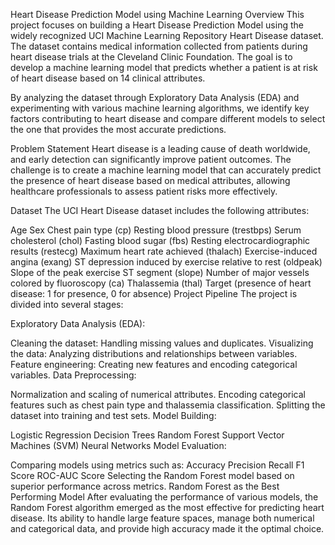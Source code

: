 Heart Disease Prediction Model using Machine Learning
Overview
This project focuses on building a Heart Disease Prediction Model using the widely recognized UCI Machine Learning Repository Heart Disease dataset. The dataset contains medical information collected from patients during heart disease trials at the Cleveland Clinic Foundation. The goal is to develop a machine learning model that predicts whether a patient is at risk of heart disease based on 14 clinical attributes.

By analyzing the dataset through Exploratory Data Analysis (EDA) and experimenting with various machine learning algorithms, we identify key factors contributing to heart disease and compare different models to select the one that provides the most accurate predictions.

Problem Statement
Heart disease is a leading cause of death worldwide, and early detection can significantly improve patient outcomes. The challenge is to create a machine learning model that can accurately predict the presence of heart disease based on medical attributes, allowing healthcare professionals to assess patient risks more effectively.

Dataset
The UCI Heart Disease dataset includes the following attributes:

Age
Sex
Chest pain type (cp)
Resting blood pressure (trestbps)
Serum cholesterol (chol)
Fasting blood sugar (fbs)
Resting electrocardiographic results (restecg)
Maximum heart rate achieved (thalach)
Exercise-induced angina (exang)
ST depression induced by exercise relative to rest (oldpeak)
Slope of the peak exercise ST segment (slope)
Number of major vessels colored by fluoroscopy (ca)
Thalassemia (thal)
Target (presence of heart disease: 1 for presence, 0 for absence)
Project Pipeline
The project is divided into several stages:

Exploratory Data Analysis (EDA):

Cleaning the dataset: Handling missing values and duplicates.
Visualizing the data: Analyzing distributions and relationships between variables.
Feature engineering: Creating new features and encoding categorical variables.
Data Preprocessing:

Normalization and scaling of numerical attributes.
Encoding categorical features such as chest pain type and thalassemia classification.
Splitting the dataset into training and test sets.
Model Building:

Logistic Regression
Decision Trees
Random Forest
Support Vector Machines (SVM)
Neural Networks
Model Evaluation:

Comparing models using metrics such as:
Accuracy
Precision
Recall
F1 Score
ROC-AUC Score
Selecting the Random Forest model based on superior performance across metrics.
Random Forest as the Best Performing Model
After evaluating the performance of various models, the Random Forest algorithm emerged as the most effective for predicting heart disease. Its ability to handle large feature spaces, manage both numerical and categorical data, and provide high accuracy made it the optimal choice.
